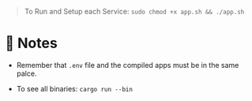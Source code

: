 

> To Run and Setup each Service: ```sudo chmod +x app.sh && ./app.sh```

# 📇 Notes

* Remember that `.env` file and the compiled apps must be in the same palce. 

* To see all binaries: ```cargo run --bin```